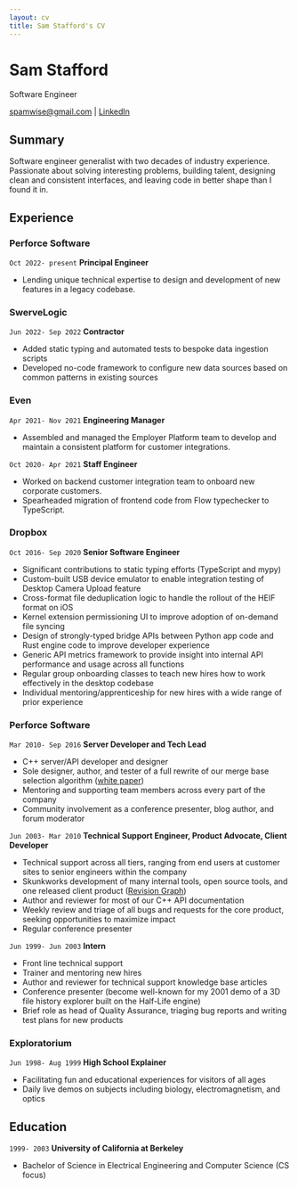 ```yaml
---
layout: cv
title: Sam Stafford's CV
---
```

# Sam Stafford
Software Engineer

<div id="webaddress">
<a href="spamwise@gmail.com">spamwise@gmail.com</a>
| <a href="https://www.linkedin.com/in/sam-stafford-9775012/">LinkedIn</a>
</div>

## Summary
Software engineer generalist with two decades of industry experience.  Passionate about solving interesting problems, building talent, designing clean and consistent interfaces, and leaving code in better shape than I found it in.

## Experience

### Perforce Software
`Oct 2022-
 present`
__Principal Engineer__
 - Lending unique technical expertise to design and development of new features in a legacy codebase.

### SwerveLogic
`Jun 2022-
 Sep 2022`
__Contractor__
 - Added static typing and automated tests to bespoke data ingestion scripts
 - Developed no-code framework to configure new data sources based on common patterns in existing sources

### Even
`Apr 2021-
 Nov 2021`
__Engineering Manager__
 - Assembled and managed the Employer Platform team to develop and maintain a consistent platform for customer integrations.

`Oct 2020-
 Apr 2021`
__Staff Engineer__
 - Worked on backend customer integration team to onboard new corporate customers.
 - Spearheaded migration of frontend code from Flow typechecker to TypeScript.

### Dropbox
`Oct 2016-
 Sep 2020`
__Senior Software Engineer__
 - Significant contributions to static typing efforts (TypeScript and mypy)
 - Custom-built USB device emulator to enable integration testing of Desktop Camera Upload feature
 - Cross-format file deduplication logic to handle the rollout of the HEIF format on iOS
 - Kernel extension permissioning UI to improve adoption of on-demand file syncing
 - Design of strongly-typed bridge APIs between Python app code and Rust engine code to improve developer experience
 - Generic API metrics framework to provide insight into internal API performance and usage across all functions
 - Regular group onboarding classes to teach new hires how to work effectively in the desktop codebase
 - Individual mentoring/apprenticeship for new hires with a wide range of prior experience

### Perforce Software
`Mar 2010-
 Sep 2016`
__Server Developer and Tech Lead__
 - C++ server/API developer and designer
 - Sole designer, author, and tester of a full rewrite of our merge base selection algorithm ([white paper](https://workshop.perforce.com/files/guest/sam_stafford/doc/Base%20Picking.pdf))
 - Mentoring and supporting team members across every part of the company
 - Community involvement as a conference presenter, blog author, and forum moderator

`Jun 2003-
 Mar 2010`
__Technical Support Engineer, Product Advocate, Client Developer__
 - Technical support across all tiers, ranging from end users at customer sites to senior engineers within the company
 - Skunkworks development of many internal tools, open source tools, and one released client product ([Revision Graph](https://www.perforce.com/manuals/p4v/Content/P4V/advanced_files.revgraph.html))
 - Author and reviewer for most of our C++ API documentation
 - Weekly review and triage of all bugs and requests for the core product, seeking opportunities to maximize impact
 - Regular conference presenter

`Jun 1999-
 Jun 2003`
__Intern__
 - Front line technical support
 - Trainer and mentoring new hires
 - Author and reviewer for technical support knowledge base articles
 - Conference presenter (become well-known for my 2001 demo of a 3D file history explorer built on the Half-Life engine)
 - Brief role as head of Quality Assurance, triaging bug reports and writing test plans for new products

### Exploratorium
`Jun 1998-
 Aug 1999`
__High School Explainer__
 - Facilitating fun and educational experiences for visitors of all ages
 - Daily live demos on subjects including biology, electromagnetism, and optics

## Education

`1999-
 2003`
__University of California at Berkeley__
 - Bachelor of Science in Electrical Engineering and Computer Science (CS focus)

<!-- ### Footer

Last updated: October 2023 -->


